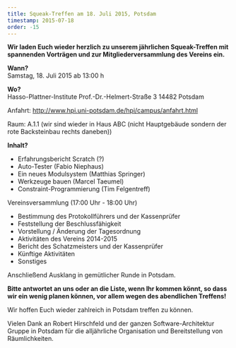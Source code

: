 ```yaml
---
title: Squeak-Treffen am 18. Juli 2015, Potsdam
timestamp: 2015-07-18
order: -15
---
```

**Wir laden Euch wieder herzlich zu unserem jährlichen Squeak-Treffen mit
spannenden Vorträgen und zur Mitgliederversammlung des Vereins ein.**

**Wann?**  
Samstag, 18. Juli 2015 ab 13:00 h

**Wo?**  
Hasso-Plattner-Institute
Prof.-Dr.-Helmert-Straße 3
14482 Potsdam

Anfahrt: <http://www.hpi.uni-potsdam.de/hpi/campus/anfahrt.html>

Raum: A.1.1 (wir sind wieder in Haus ABC (nicht Hauptgebäude sondern der rote Backsteinbau rechts daneben))

**Inhalt?**  

- Erfahrungsbericht Scratch (?)
- Auto-Tester (Fabio Niephaus)
- Ein neues Modulsystem (Matthias Springer)
- Werkzeuge bauen (Marcel Taeumel)
- Constraint-Programmierung (Tim Felgentreff)


Vereinsversammlung (17:00 Uhr - 18:00 Uhr)

- Bestimmung des Protokollführers und der Kassenprüfer
- Feststellung der Beschlussfähigkeit
- Vorstellung / Änderung der Tagesordnung
- Aktivitäten des Vereins 2014-2015
- Bericht des Schatzmeisters und der Kassenprüfer
- Künftige Aktivitäten
- Sonstiges

Anschließend Ausklang in gemütlicher Runde in Potsdam.

**Bitte antwortet an uns oder an die Liste, wenn Ihr kommen könnt, so dass wir
ein wenig planen können, vor allem wegen des abendlichen Treffens!**

Wir hoffen Euch wieder zahlreich in Potsdam treffen zu können.

Vielen Dank an Robert Hirschfeld und der ganzen Software-Architektur Gruppe in
Potsdam für die alljährliche Organisation und Bereitstellung von Räumlichkeiten.
